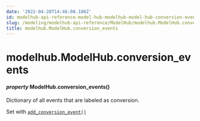 ```yaml
---
date: '2022-04-28T14:46:08.106Z'
id: modelhub-api-reference-model-hub-modelhub-model-hub-conversion-events
slug: /modeling/modelhub-api-reference/ModelHub/modelhub.ModelHub.conversion-events/
title: modelhub.ModelHub.conversion_events
---
```


# modelhub.ModelHub.conversion_events


#### _property_ ModelHub.conversion_events()
Dictionary of all events that are labeled as conversion.

Set with [`add_conversion_event()`](modelhub.ModelHub.add-conversion-event/#modelhub.ModelHub.add-conversion-event)

<!-- !! processed by numpydoc !! -->
